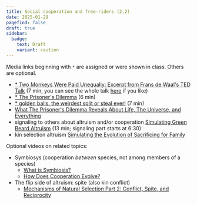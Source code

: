```yaml
---
title: Social cooperation and free-riders (2.2)
date: 2025-01-29
pagefind: false
draft: true
sidebar:
  badge:
    text: Draft
    variant: caution
---
```


Media links beginning with `*` are assigned or were shown in class. Others are optional.

- [* Two Monkeys Were Paid Unequally: Excerpt from Frans de Waal's TED Talk](https://www.youtube.com/watch?v=meiU6TxysCg) (7 min, you can see the whole talk [here](https://www.youtube.com/watch?v=GcJxRqTs5nk) if you like)
- [* The Prisoner's Dilemma](https://www.youtube.com/watch?v=t9Lo2fgxWHw) (6 min)
- [* golden balls. the weirdest split or steal ever!](https://www.youtube.com/watch?v=S0qjK3TWZE8) (7 min)
- [What The Prisoner's Dilemma Reveals About Life, The Universe, and Everything](https://www.youtube.com/watch?v=mScpHTIi-kM)
- signaling to others about altruism and/or cooperation [Simulating Green Beard Altruism](https://www.youtube.com/watch?v=goePYJ74Ydg) (13 min; signaling part starts at 6:30)
- kin selection altruism [Simulating the Evolution of Sacrificing for Family](https://www.youtube.com/watch?v=iLX_r_WPrIw)

Optional videos on related topics:

- Symbiosys (cooperation _between_ species, not among members of a species)
	- [What is Symbiosis?](https://www.youtube.com/watch?v=eChtyqSqUIs)
	- [How Does Cooperation Evolve?](https://www.youtube.com/watch?v=1tz6WE4ALUs&t=15s)
- The flip side of altruism: spite (also kin conflict)
	- [Mechanisms of Natural Selection Part 2: Conflict, Spite, and Reciprocity](https://www.youtube.com/watch?v=nOfj9LxA7QY)
